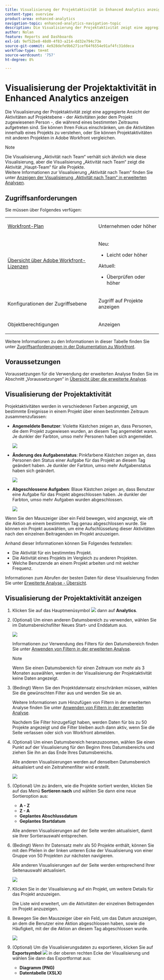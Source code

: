 ```yaml
---
title: Visualisierung der Projektaktivität in Enhanced Analytics anzeigen
content-type: overview
product-area: enhanced-analytics
navigation-topic: enhanced-analytics-navigation-topic
description: Die Visualisierung der Projektaktivität zeigt eine aggregierte Ansicht der Aktivitäten auf Projektebene - der Aktivitäten jeder dem Projekt zugewiesenen Person -, die während eines bestimmten Zeitraums aufgetreten sind. Sie können Ihren Fokus einschränken, um die Aktivitäten innerhalb eines Projekts zu verstehen, oder Sie können Projektaktivitäten mit anderen Projekten in Adobe Workfront vergleichen.
author: Nolan
feature: Reports and Dashboards
exl-id: 9ef52be8-48d0-4f83-a214-dd32e794c73e
source-git-commit: 4e928defe9b6271cef64f6554e91af4fc31ddeca
workflow-type: tm+mt
source-wordcount: '757'
ht-degree: 8%

---
```


# Visualisierung der Projektaktivität in Enhanced Analytics anzeigen

<!-- Audited: 12/2023 -->

Die Visualisierung der Projektaktivität zeigt eine aggregierte Ansicht der Aktivitäten auf Projektebene - der Aktivitäten jeder dem Projekt zugewiesenen Person -, die während eines bestimmten Zeitraums aufgetreten sind. Sie können Ihren Fokus einschränken, um die Aktivitäten innerhalb eines Projekts zu verstehen, oder Sie können Projektaktivitäten mit anderen Projekten in Adobe Workfront vergleichen.

>[!NOTE]
>
>Die Visualisierung „Aktivität nach Team“ verhält sich ähnlich wie diese Visualisierung, aber die Visualisierung „Aktivität nach Team“ zeigt die Aktivität „Haupt-Team“ für alle Projekte.\
>Weitere Informationen zur Visualisierung „Aktivität nach Team“ finden Sie unter [Anzeigen der Visualisierung „Aktivität nach Team“ in erweiterten Analysen](../enhanced-analytics/activity-by-team-overview.md).

## Zugriffsanforderungen

Sie müssen über Folgendes verfügen:

<table style="table-layout:auto"> 
 <col> 
 <col> 
 <tbody> 
  <tr> 
   <td role="rowheader"><a href="https://www.workfront.com/plans" target="_blank">Workfront-Plan</a></td> 
   <td> <p>Unternehmen oder höher</p> </td> 
  </tr> 
  <tr> 
   <td role="rowheader"><a href="../administration-and-setup/add-users/access-levels-and-object-permissions/wf-licenses.md" class="MCXref xref">Übersicht über Adobe Workfront-Lizenzen</a></td> 
   <td>   <p>Neu:</p> 
   <ul><li>Leicht oder höher</li></ul>
   <p>Aktuell:</p>
   <ul><li>Überprüfen oder höher</li></ul>
 </td> 
  </tr> 
  <tr> 
   <td role="rowheader">Konfigurationen der Zugriffsebene</td> 
   <td> <p>Zugriff auf Projekte anzeigen</p> <!--<p>Note: If you still don't have access, ask your Workfront administrator if they set additional restrictions in your access level.<br>For information on how a Workfront administrator can change your access level, see <a href="../administration-and-setup/add-users/configure-and-grant-access/create-modify-access-levels.md" class="MCXref xref">Create or modify custom access levels</a>.</p>--> </td> 
  </tr> 
  <tr> 
   <td role="rowheader">Objektberechtigungen</td> 
   <td> <p>Anzeigen</p> <!--<p>For information on requesting additional access, see <a href="../workfront-basics/grant-and-request-access-to-objects/request-access.md" class="MCXref xref">Request access to objects </a>.</p>--> </td> 
  </tr> 
 </tbody> 
</table>

Weitere Informationen zu den Informationen in dieser Tabelle finden Sie unter [Zugriffsanforderungen in der Dokumentation zu Workfront](/help/quicksilver/administration-and-setup/add-users/access-levels-and-object-permissions/access-level-requirements-in-documentation.md).

## Voraussetzungen

Voraussetzungen für die Verwendung der erweiterten Analyse finden Sie im Abschnitt „Voraussetzungen“ in [Übersicht über die erweiterte Analyse](../enhanced-analytics/enhanced-analytics-overview.md).

## Visualisierung der Projektaktivität

Projektaktivitäten werden in verschiedenen Farben angezeigt, um bestimmte Ereignisse in einem Projekt über einen bestimmten Zeitraum zusammenzufassen:

* **Angemeldete Benutzer**: Violette Kästchen zeigen an, dass Personen, die dem Projekt zugewiesen wurden, an diesem Tag angemeldet waren. Je dunkler der Farbton, umso mehr Personen haben sich angemeldet.

  ![](assets/project-activity-users-logged-in.png)

* **Änderung des Aufgabenstatus**: Pinkfarbene Kästchen zeigen an, dass Personen den Status einer Aufgabe für das Projekt an diesem Tag geändert haben. Je dunkler der Farbton, umso mehr Aufgabenstatus haben sich geändert.

  ![](assets/project-activity-task-status-changes.png)

* **Abgeschlossene Aufgaben**: Blaue Kästchen zeigen an, dass Benutzer eine Aufgabe für das Projekt abgeschlossen haben. Je dunkler der Farbton, umso mehr Aufgaben wurden abgeschlossen.

  ![](assets/project-activity-tasks-completed.png)

Wenn Sie den Mauszeiger über ein Feld bewegen, wird angezeigt, wie oft die Aktion an einem bestimmten Tag genau abgeschlossen wurde. Sie können ein Projekt auswählen, um eine Aufschlüsselung dieser Aktivitäten nach den einzelnen Beitragenden im Projekt anzuzeigen.

Anhand dieser Informationen können Sie Folgendes feststellen:

* Die Aktivität für ein bestimmtes Projekt.
* Die Aktivität eines Projekts im Vergleich zu anderen Projekten.
* Welche Benutzende an einem Projekt arbeiten und mit welcher Frequenz.

Informationen zum Abrufen der besten Daten für diese Visualisierung finden Sie unter [Erweiterte Analyse - Übersicht](../enhanced-analytics/enhanced-analytics-overview.md).

## Visualisierung der Projektaktivität anzeigen

1. Klicken Sie auf das Hauptmenüsymbol ![](assets/main-menu-icon-16x12.png) dann auf **Analytics**.
1. (Optional) Um einen anderen Datumsbereich zu verwenden, wählen Sie im Datumsbereichsfilter Neues Start- und Enddatum aus.

   ![](assets/filters-select-date-range-350x344.png)

   Informationen zur Verwendung des Filters für den Datumsbereich finden Sie unter [Anwenden von Filtern in der erweiterten Analyse](../enhanced-analytics/use-enhanced-analytics-filters.md).

   >[!NOTE]
   >
   >Wenn Sie einen Datumsbereich für einen Zeitraum von mehr als 3 Monaten auswählen, werden in der Visualisierung der Projektaktivität keine Daten angezeigt.

1. (Bedingt) Wenn Sie den Projektdatensatz einschränken müssen, wählen Sie die gewünschten Filter aus und wenden Sie sie an.

   Weitere Informationen zum Hinzufügen von Filtern in der erweiterten Analyse finden Sie unter [Anwenden von Filtern in der erweiterten Analyse](../enhanced-analytics/use-enhanced-analytics-filters.md).

   Nachdem Sie Filter hinzugefügt haben, werden Daten für bis zu 50 Projekte angezeigt und die Filter bleiben auch dann aktiv, wenn Sie die Seite verlassen oder sich von Workfront abmelden.

1. (Optional) Um einen Datumsbereich heranzuzoomen, wählen Sie einen Punkt auf der Visualisierung für den Beginn Ihres Datumsbereichs und ziehen Sie ihn an das Ende Ihres Datumsbereichs.

   Alle anderen Visualisierungen werden auf denselben Datumsbereich aktualisiert und ein Zeitrahmenfilter wird erstellt.

   ![](assets/timeframe-filter-350x220.png)

1. (Optional) Um zu ändern, wie die Projekte sortiert werden, klicken Sie auf das Menü **Sortieren nach** und wählen Sie dann eine neue Sortieroption aus:

   * **A - Z**
   * **Z - A**
   * **Geplantes Abschlussdatum**
   * **Geplantes Startdatum**

   Alle anderen Visualisierungen auf der Seite werden aktualisiert, damit sie Ihrer Sortierauswahl entsprechen.

1. (Bedingt) Wenn Ihr Datensatz mehr als 50 Projekte enthält, können Sie mit den Pfeilen in der linken unteren Ecke der Visualisierung von einer Gruppe von 50 Projekten zur nächsten navigieren.

   Alle anderen Visualisierungen auf der Seite werden entsprechend Ihrer Seitenauswahl aktualisiert.

   ![](assets/pagination-350x118.png)

1. Klicken Sie in der Visualisierung auf ein Projekt, um weitere Details für das Projekt anzuzeigen.

   Die Liste wird erweitert, um die Aktivitäten der einzelnen Beitragenden im Projekt anzuzeigen.

1. Bewegen Sie den Mauszeiger über ein Feld, um das Datum anzuzeigen, an dem die Benutzer eine Aktion abgeschlossen haben, sowie die Häufigkeit, mit der die Aktion an diesem Tag abgeschlossen wurde.

   ![](assets/project-activity-activity-pop-up-350x137.png)

1. (Optional) Um die Visualisierungsdaten zu exportieren, klicken Sie auf **Exportsymbol** ![](assets/export.png) in der oberen rechten Ecke der Visualisierung und wählen Sie dann das Exportformat aus:

   * **Diagramm (PNG)**
   * **Datentabelle (XSLX)**

